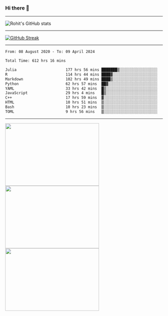 ### Hi there 👋

<hr/>

![Rohit's GitHub stats](https://github-readme-stats.vercel.app/api?username=RohitRathore1&show_icons=true&theme=transparent)

<hr/>

[![GitHub Streak](http://github-readme-streak-stats.herokuapp.com?user=RohitRathore1&theme=dark&mode=weekly)](https://git.io/streak-stats)

<hr/>

<!--START_SECTION:waka-->

```txt
From: 08 August 2020 - To: 09 April 2024

Total Time: 612 hrs 16 mins

Julia                      177 hrs 56 mins ███████▒░░░░░░░░░░░░░░░░░   29.06 %
R                          114 hrs 44 mins ████▓░░░░░░░░░░░░░░░░░░░░   18.74 %
Markdown                   102 hrs 49 mins ████▒░░░░░░░░░░░░░░░░░░░░   16.79 %
Python                     62 hrs 57 mins  ██▓░░░░░░░░░░░░░░░░░░░░░░   10.28 %
YAML                       33 hrs 42 mins  █▒░░░░░░░░░░░░░░░░░░░░░░░   05.51 %
JavaScript                 29 hrs 4 mins   █▒░░░░░░░░░░░░░░░░░░░░░░░   04.75 %
C++                        17 hrs 59 mins  ▓░░░░░░░░░░░░░░░░░░░░░░░░   02.94 %
HTML                       10 hrs 51 mins  ▒░░░░░░░░░░░░░░░░░░░░░░░░   01.77 %
Bash                       10 hrs 23 mins  ▒░░░░░░░░░░░░░░░░░░░░░░░░   01.70 %
TOML                       9 hrs 56 mins   ▒░░░░░░░░░░░░░░░░░░░░░░░░   01.62 %
```

<!--END_SECTION:waka-->

<hr/>

<p>
  <img src="https://wakatime.com/share/@TeAmp0is0N/0205e68a-e5ed-48bf-b870-3c94c1fa77d3.svg" width="300" height="200">
  <img src="https://wakatime.com/share/@TeAmp0is0N/3935ee43-08a3-493e-8b95-60c1f9204b15.svg" width="300" height="200">
  <img src="https://wakatime.com/share/@TeAmp0is0N/8717aacc-7340-44e0-abb1-987dc9823fcd.svg" width="300" height="200">
</p>




